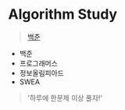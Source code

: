 # Algorithm Study
> [백준](https://www.acmicpc.net/)
* 백준
* 프로그래머스
* 정보올림피아드
* SWEA
> '하루에 한문제 이상 풀자!'
